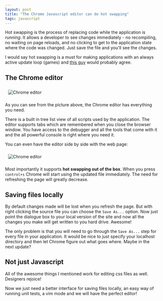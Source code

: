 ```yaml
---
layout: post
title: "The Chrome Javascript editor can do hot swapping"
tags: javascript
---
```



Hot swapping is the process of replacing code while the application is *running*. It allows a developer to see changes immediately - no recompiling, no waiting on page reloads, and no clicking to get to the application state where the code was changed. Just save the file and you'll see the changes.

I would say hot swapping is a must for making applications with an always active update loop (games) and [this guy](http://vimeo.com/36579366#) would probably agree.

The Chrome editor
-----------------

<img src="/assets/pics/chrome-editor.png" title="Chrome editor" style="padding: 10px;margin:10px auto; display:block;"  />

As you can see from the picture above, the Chrome editor has everything you need.

There is a built in tree list view of all scripts used by the application. The editor supports tabs which are remembered when you close the browser window. You have access to the debugger and all the tools that come with it and the all powerful console is right where you need it.

You can even have the editor side by side with the web page:

<img src="/assets/pics/chrome-editor2.png" title="Chrome editor" style="padding: 10px;margin:10px auto; display:block;"  />

Most importantly it supports **hot swapping out of the box**. When you press `control+s` Chrome will start using the updated file immediately. The need for refreshing the page will greatly decrease.

Saving files locally
-----------------------

By default changes made will be lost when you refresh the page. But with right clicking the source file you can choose the `Save As...` option. Now just point the dialogue box to your local version of the site and now all the changes you make will get written to you hard drive. Awesome! 

The only problem is that you will need to go through the `Save As...` step for every file in your application. It would be nice to just specify your localhost directory and then let Chrome figure out what goes where. Maybe in the next update?

Not just Javascript
-------------------

All of the awesome things I mentioned work for editing css files as well. Designers rejoice!

Now we just need a better interface for saving files locally, an easy way of running unit tests, a vim mode and we will have the perfect editor!



